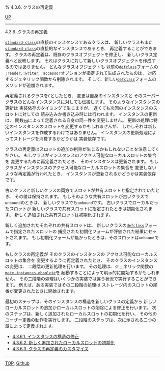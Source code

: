 % 4.3.6. クラスの再定義

[UP](4.3.html)  

---

4.3.6. クラスの再定義


[`standard-class`](4.4.standard-class.html)の直接のインスタンスであるクラスは、
新しいクラスもまた[`standard-class`](4.4.standard-class.html)の直接的なインスタンスであるとき、
再定義することができます。
クラスの再定義は、既存のクラスオブジェクトを修正し、
新しいクラス定義へと反映します。
それはクラスに対して新しいクラスオブジェクトを作成するのではありません。
どんなクラスオブジェクトも
以前の[`defclass`](7.7.defclass.html)フォームの
`:reader`, `:writer`, `:accessor`オプションが指定されて生成されたものは、
対応するジェネリック関数から削除されます。
そして、新しい[`defclass`](7.7.defclass.html)フォームのメソッドが追加されます。

再定義されるクラスを`C`としたとき、
変更は自身のインスタンスと
そのスーパークラスのどんなインスタンスに対しても伝搬します。
そのようなインスタンスの更新は
実装依存のタイミングで生じますが、
遅くても次回のインスタンスのスロットに対しての
読み込みか書き込み時には行われます。
インスタンスの更新は、
関数[`eq`](5.3.eq.html)によって定義される自身の同一性を変更しません。
更新の処理は特定のインスタンスのスロットを変更するかもしれませんが、
しかしそれは新しいインスタンスを作成するわけではありません。
インスタンスの更新処理によってストレージを消費するかどうかは
実装依存です。

クラスの再定義はスロットの追加か削除が生じるかもしれないことを注意してください。
もしクラスがインスタンスのアクセス可能なローカルスロットの集合を
変更するために再定義されたとき、
そのインスタンスは更新されます。
もしクラスがインスタンスのアクセス可能なローカルスロットの集合を
変更しないような再定義が行われたとき、
インスタンスが更新されるかどうかは実装依存です。

古いクラスと新しいクラスの両方でスロットが共有スロットと指定されていたとき、
その値は保持されます。
もしそのような共有スロットが古いクラスで`unbound`のときは、
新しいクラスでも`unbound`です。
古いクラスでローカルだったスロットが
新しいクラスで共有スロットに指定されたときは初期化されます。
新しく追加された共有スロットは初期化されます。

新しく追加されたそれぞれの共有スロットは、
新しいクラスの[`defclass`](7.7.defclass.html)フォームで指定されたスロットの
捕捉された初期化フォームが評価された結果にセットされます。
もし初期化フォームが無かったときは、そのスロットは`unbound`です。

もしクラスの再定義が
そのクラスのインスタンスの
アクセス可能なローカルスロットの集合を
変更するように再定義されたとき、
そのクラスのインスタンスの変更は、
二段階の更新処理を行います。
その処理は、ジェネリック関数の[`make-instances-obsolete`](7.7.make-instances-obsolete.html)を
起動することによって明示的に開始するかもしれません。
その二段階の処理はいくつかの実装では違う状況で実行することができます。
例えば、ある実装ではその二段階の処理は
ストレージ内のスロットの順番が変更されたときに開始されます。

最初のステップは、そのインスタンスの構造を新しいクラスの定義から
新しいローカルスロットの追加かローカルスロットの削除による修正を行います。
次のステップは、新しく追加されたローカルスロットの初期化を行い、
その他のユーザー定義の動作を実行します。
二段階のステップは、次に示される二つの章によって定義されます。

- [4.3.6.1. インスタンスの構造の修正](4.3.6.1.html)
- [4.3.6.2. 新しく追加されたローカルスロットの初期化](4.3.6.2.html)
- [4.3.6.3. クラスの再定義のカスタマイズ](4.3.6.3.html)


---
[TOP](index.html),  [Github](https://github.com/nptcl/npt-japanese)

